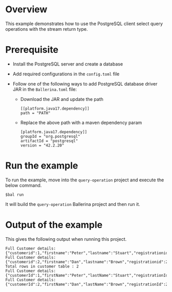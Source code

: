 # Overview

This example demonstrates how to use the PostgreSQL client select query operations with the stream return type.

# Prerequisite

* Install the PostgreSQL server and create a database 

* Add required configurations in the `config.toml` file 

* Follow one of the following ways to add PostgreSQL database driver JAR in the `Ballerina.toml` file:
    * Download the JAR and update the path
        ```
        [[platform.java17.dependency]]
        path = "PATH"
        ```
     
    * Replace the above path with a maven dependency param
       ```
       [platform.java17.dependency]]
       groupId = "org.postgresql"
       artifactId = "postgresql"
       version = "42.2.20"
       ```
# Run the example
 
To run the example, move into the `query-operation` project and execute the below command.
 
```
$bal run
```
It will build the `query-operation` Ballerina project and then run it.

# Output of the example

This gives the following output when running this project.

```ballerina
Full Customer details: {"customerid":1,"firstname":"Peter","lastname":"Stuart","registrationid":1,"creditlimit":5000.75,"country":"USA"}
Full Customer details: {"customerid":2,"firstname":"Dan","lastname":"Brown","registrationid":2,"creditlimit":10000.0,"country":"UK"}
Total rows in customer table : 2
Full Customer details: {"customerId":1,"firstName":"Peter","lastName":"Stuart","registrationId":1,"creditLimit":5000.75,"country":"USA"}
Full Customer details: {"customerId":2,"firstName":"Dan","lastName":"Brown","registrationId":2,"creditLimit":10000.0,"country":"UK"}
```
